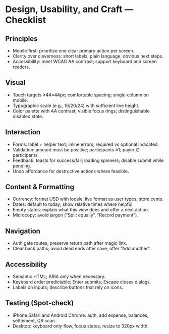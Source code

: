 # Design, Usability, and Craft — Checklist

## Principles
- Mobile‑first: prioritize one clear primary action per screen.
- Clarity over cleverness: short labels, plain language, obvious next steps.
- Accessibility: meet WCAG AA contrast; support keyboard and screen readers.

## Visual
- Touch targets ≥44×44px; comfortable spacing; single‑column on mobile.
- Typographic scale (e.g., 16/20/24) with sufficient line height.
- Color palette with AA contrast; visible focus rings; distinguishable disabled state.

## Interaction
- Forms: label + helper text; inline errors; required vs optional indicated.
- Validation: amount must be positive; participants ≥1; payer ∈ participants.
- Feedback: toasts for success/fail; loading spinners; disable submit while pending.
- Undo affordance for destructive actions where feasible.

## Content & Formatting
- Currency: format USD with locale; live format as user types; store cents.
- Dates: default to today; show relative times where helpful.
- Empty states: explain what this view does and offer a next action.
- Microcopy: avoid jargon (“Split equally”, “Record payment”).

## Navigation
- Auth gate routes; preserve return path after magic link.
- Clear back paths; avoid dead ends after save; offer “Add another”.

## Accessibility
- Semantic HTML; ARIA only when necessary.
- Keyboard order predictable; Enter submits; Escape closes dialogs.
- Labels on inputs; describe buttons that rely on icons.

## Testing (Spot‑check)
- iPhone Safari and Android Chrome: auth, add expense, balances, settlement, QR scan.
- Desktop: keyboard only flow, focus states, resize to 320px width.

